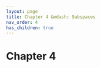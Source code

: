 ```yaml
---
layout: page
title: Chapter 4 &mdash; Subspaces
nav_order: 4
has_children: true
---
```


# Chapter 4

